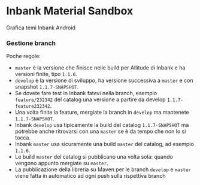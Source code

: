 # Inbank Material Sandbox

Grafica temi Inbank Android

### Gestione branch

Poche regole:

- `master` è la versione che finisce nelle build per Allitude di Inbank e ha versioni finite, tipo `1.1.6`.
- `develop` è la versione di sviluppo, ha versione successiva a `master` e con snapshot `1.1.7-SNAPSHOT`.
- Se dovete fare test in Inbank fatevi nella branch, esempio `feature/232342` del catalog una versione a partire da develop `1.1.7-feature232342`.
- Una volta finite la feature, mergiate la branch in `develop` ma mantenete `1.1.7-SNAPSHOT`.
- Inbank `develop` usa tipicamente la build del catalog `1.1.7-SNAPSHOT` ma potrebbe anche ritrovarsi con una `master` se è da tempo che non lo si tocca.
- Inbank `master` usa sicuramente una build `master` del catalog, ad esempio `1.1.6`.
- Le build `master` del catalog si pubblicano una volta sola: quando vengono appunto mergiate su `master`.
- La pubblicazione della libreria su Maven per le branch `develop` e `master` viene fatta in automatico ad ogni push sulla rispettiva branch
